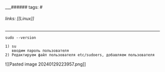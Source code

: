 
___###### tags: #
###### links: [[Linux]]
___
```
sudo --version

1) su
   вводим пароль пользователя
2) Редактируем файл пользователя etc/sudoers, добавляем пользователя
```
![[Pasted image 20240129223957.png]]